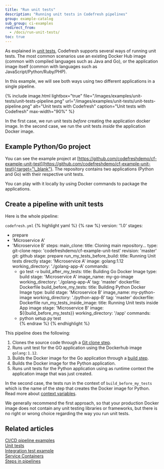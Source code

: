 ```yaml
---
title: "Run unit tests"
description: "Running unit tests in Codefresh pipelines"
group: example-catalog
sub_group: ci-examples
redirect_from:
  - /docs/run-unit-tests/
toc: true
---
```


As explained in [unit tests]({{site.baseurl}}/docs/testing/unit-tests/), Codefresh supports several ways of running unit tests. The most common scenarios use an existing Docker Hub image (common with compiled languages such as Java and Go), or the application image itself (common with languages such as JavaScript/Python/Ruby/PHP).

In this example, we will see both ways using two different applications in a single pipeline.

{% include image.html 
lightbox="true" 
file="/images/examples/unit-tests/unit-tests-pipeline.png"
url="/images/examples/unit-tests/unit-tests-pipeline.png"
alt="Unit tests with Codefresh"
caption="Unit tests with Codefresh"
max-width="90%"
%}

In the first case, we run unit tests *before* creating the application docker image. In the second case, we run the unit tests
*inside* the application Docker image.

## Example Python/Go project

You can see the example project at [https://github.com/codefreshdemo/cf-example-unit-test](https://github.com/codefreshdemo/cf-example-unit-test){:target="\_blank"}. The repository contains two applications (Python and Go) with their respective unit tests.

You can play with it locally by using Docker commands to package the applications.

## Create a pipeline with unit tests

Here is the whole pipeline:

 `codefresh.yml`
{% highlight yaml %}
{% raw %}
version: '1.0'
stages:
  - prepare
  - 'Microservice A'
  - 'Microservice B'
steps:
  main_clone:
    title: Cloning main repository...
    type: git-clone
    repo: 'codefreshdemo/cf-example-unit-test'
    revision: 'master'
    git: github
    stage: prepare
  run_my_tests_before_build:
    title: Running Unit tests directly
    stage: 'Microservice A'
    image: golang:1.12
    working_directory: './golang-app-A'
    commands:
      - go test -v
  build_after_my_tests:
    title: Building Go Docker Image
    type: build
    stage: 'Microservice A'
    image_name: my-go-image
    working_directory: './golang-app-A'
    tag: 'master'
    dockerfile: Dockerfile
  build_before_my_tests:
    title: Building Python Docker Image
    type: build
    stage: 'Microservice B'
    image_name: my-python-image
    working_directory: './python-app-B'
    tag: 'master'
    dockerfile: Dockerfile
  run_my_tests_inside_image:
    title: Running Unit tests inside App image
    stage: 'Microservice B'
    image: ${{build_before_my_tests}}
    working_directory: '/app'
    commands:
      - python setup.py test   
{% endraw %}
{% endhighlight %}

This pipeline does the following:

1. Clones the source code through a [Git clone step]({{site.baseurl}}/docs/pipelines/steps/git-clone/).
1. Runs unit test for the GO application using the Dockerhub image `golang:1.12`.
1. Builds the Docker image for the Go application through a [build step]({{site.baseurl}}/docs/pipelines/steps/build/). 
1. Builds the Docker image for the Python application.
1. Runs unit tests for the Python application using as runtime context the application image that was just created.


In the second case, the tests run in the context of `build_before_my_tests` which is the name of the step that creates the Docker image for Python. Read more about [context variables]({{site.baseurl}}/docs/pipelines/variables/#context-related-variables).

We generally recommend the first approach, so that your production Docker image does not contain any unit testing libraries or frameworks, but there is no right or wrong choice regarding the way you run unit tests. 

## Related articles
[CI/CD pipeline examples]({{site.baseurl}}/docs/example-catalog/examples/#ci-examples)  
[Unit tests]({{site.baseurl}}/docs/testing/unit-tests/)  
[Integration test example]({{site.baseurl}}/docs/example-catalog/ci-examples/run-integration-tests/)  
[Service Containers]({{site.baseurl}}/docs/pipelines/service-containers/)  
[Steps in pipelines]({{site.baseurl}}/docs/pipelines/steps/)  



